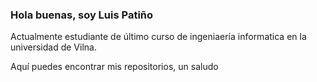 ### Hola buenas, soy Luis Patiño
Actualmente estudiante de último curso de ingeniaería informatica en la universidad de Vilna.

Aquí puedes encontrar mis repositorios, un saludo

<!--
**LuisPati11/LuisPati11** is a ✨ _special_ ✨ repository because its `README.md` (this file) appears on your GitHub profile.

Here are some ideas to get you started:

- 🔭 I’m currently working on ...
- 🌱 I’m currently learning ...
- 👯 I’m looking to collaborate on ...
- 🤔 I’m looking for help with ...
- 💬 Ask me about ...
- 📫 How to reach me: ...
- 😄 Pronouns: ...
- ⚡ Fun fact: ...
-->
